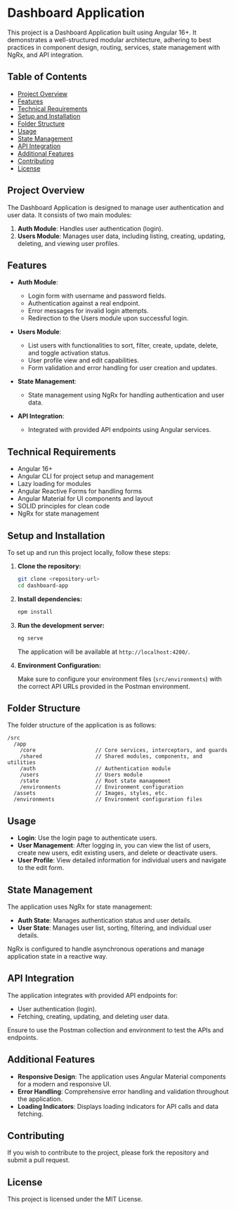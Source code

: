 
# **Dashboard Application**

This project is a Dashboard Application built using Angular 16+. It demonstrates a well-structured modular architecture, adhering to best practices in component design, routing, services, state management with NgRx, and API integration.

## **Table of Contents**

- [Project Overview](#project-overview)
- [Features](#features)
- [Technical Requirements](#technical-requirements)
- [Setup and Installation](#setup-and-installation)
- [Folder Structure](#folder-structure)
- [Usage](#usage)
- [State Management](#state-management)
- [API Integration](#api-integration)
- [Additional Features](#additional-features)
- [Contributing](#contributing)
- [License](#license)

## **Project Overview**

The Dashboard Application is designed to manage user authentication and user data. It consists of two main modules:

1. **Auth Module**: Handles user authentication (login).
2. **Users Module**: Manages user data, including listing, creating, updating, deleting, and viewing user profiles.

## **Features**

- **Auth Module**:
  - Login form with username and password fields.
  - Authentication against a real endpoint.
  - Error messages for invalid login attempts.
  - Redirection to the Users module upon successful login.

- **Users Module**:
  - List users with functionalities to sort, filter, create, update, delete, and toggle activation status.
  - User profile view and edit capabilities.
  - Form validation and error handling for user creation and updates.
  
- **State Management**:
  - State management using NgRx for handling authentication and user data.

- **API Integration**:
  - Integrated with provided API endpoints using Angular services.

## **Technical Requirements**

- Angular 16+
- Angular CLI for project setup and management
- Lazy loading for modules
- Angular Reactive Forms for handling forms
- Angular Material for UI components and layout
- SOLID principles for clean code
- NgRx for state management

## **Setup and Installation**

To set up and run this project locally, follow these steps:

1. **Clone the repository:**

   ```bash
   git clone <repository-url>
   cd dashboard-app
   ```

2. **Install dependencies:**

   ```bash
   npm install
   ```

3. **Run the development server:**

   ```bash
   ng serve
   ```

   The application will be available at `http://localhost:4200/`.

4. **Environment Configuration:**

   Make sure to configure your environment files (`src/environments`) with the correct API URLs provided in the Postman environment.

## **Folder Structure**

The folder structure of the application is as follows:

```
/src
  /app
    /core                   // Core services, interceptors, and guards
    /shared                 // Shared modules, components, and utilities
    /auth                   // Authentication module
    /users                  // Users module
    /state                  // Root state management
    /environments           // Environment configuration
  /assets                   // Images, styles, etc.
  /environments             // Environment configuration files
```

## **Usage**

- **Login**: Use the login page to authenticate users.
- **User Management**: After logging in, you can view the list of users, create new users, edit existing users, and delete or deactivate users.
- **User Profile**: View detailed information for individual users and navigate to the edit form.

## **State Management**

The application uses NgRx for state management:

- **Auth State**: Manages authentication status and user details.
- **User State**: Manages user list, sorting, filtering, and individual user details.

NgRx is configured to handle asynchronous operations and manage application state in a reactive way.

## **API Integration**

The application integrates with provided API endpoints for:

- User authentication (login).
- Fetching, creating, updating, and deleting user data.

Ensure to use the Postman collection and environment to test the APIs and endpoints.

## **Additional Features**

- **Responsive Design**: The application uses Angular Material components for a modern and responsive UI.
- **Error Handling**: Comprehensive error handling and validation throughout the application.
- **Loading Indicators**: Displays loading indicators for API calls and data fetching.

## **Contributing**

If you wish to contribute to the project, please fork the repository and submit a pull request.

## **License**

This project is licensed under the MIT License.
